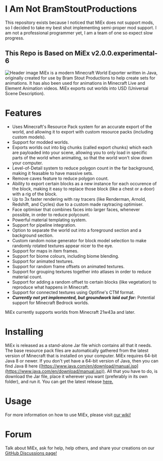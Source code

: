 # I Am Not BramStoutProductions
This repository exists because I noticed that MiEx does not support mods, so I decided to take my best shot implementing semi-proper mod support.
I am not a professional programmer yet, I am a team of one so expect slow progress.

## **This Repo is Based on MiEx v2.0.0.experimental-6**
![Header image](https://bramstout.nl/content/miex_main_artwork_logo.jpg)
MiEx is a modern Minecraft World Exporter written in Java, originally created for use by Bram Stout Productions to help create sets for animations. It has also been used for animations in Minecraft Live and Element Animation videos. MiEx exports out worlds into USD (Universal Scene Description).

# Features
* Uses Minecraft's Resource Pack system for an accurate export of the world, and allowing it to export with custom resource packs (including custom models).
* Support for modded worlds.
* Exports worlds out into big chunks (called export chunks) which each are payloaded into your scene, allowing you to only load in specific parts of the world when animating, so that the world won't slow down your computer.
* Level-of-Detail system to reduce polygon count in the far background, making it feasable to have massive sets.
* Remove caves feature to reduce polygon count.
* Ability to export certain blocks as a new instance for each occurence of the block, making it easy to replace those block (like a chest or a door) with a rig of the block.
* Up to 3x faster rendering with ray tracers (like Renderman, Arnold, Redshift, and Cycles) due to a custom made raytracing optimiser.
* Face optimiser that combines faces into larger faces, whenever possible, in order to reduce polycount.
* Powerful material templating system.
* Support for pipeline integration.
* Option to separate the world out into a foreground section and a background section.
* Custom random noise generator for block model selection to make randomly rotated textures appear nicer to the eye.
* Support for maps in item frames.
* Support for biome colours, including biome blending.
* Support for animated textures.
* Support for random frame offsets on animated textures.
* Support for grouping textures together into atlases in order to reduce material count.
* Support for adding a random offset to certain blocks (like vegetation) to reproduce what happens in Minecraft.
* Support for connected textures using Optifine's CTM format.
* ***Currently not yet implemented, but groundwork laid out for:*** Potential support for Minecraft Bedrock worlds.

MiEx currently supports worlds from Minecraft 21w43a and later.

# Installing
MiEx is released as a stand-alone Jar file which contains all that it needs. The base resource pack files are automatically gathered from the latest version of Minecraft that is installed on your computer. MiEx requires 64-bit Java 8 or newer. If you don't yet have a 64-bit version of Java, then you can find Java 8 here ([https://www.java.com/en/download/manual.jsp](https://www.java.com/en/download/manual.jsp)). All that you have to do, is download the Jar file, place it wherever you want (preferably in its own folder), and run it. You can get the latest release [here.](https://github.com/BramStoutProductions/MiEx/releases)

# Usage
For more information on how to use MiEx, please visit [our wiki!](https://github.com/BramStoutProductions/MiEx/wiki/08.-Usage)

# Forum
Talk about MiEx, ask for help, help others, and share your creations on our [GitHub Discussions page!](https://github.com/BramStoutProductions/MiEx/discussions)
